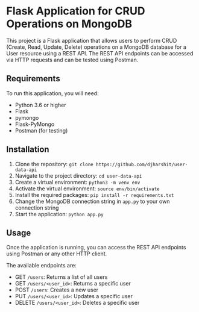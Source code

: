 # Flask Application for CRUD Operations on MongoDB

This project is a Flask application that allows users to perform CRUD (Create, Read, Update, Delete) operations on a MongoDB database for a User resource using a REST API. The REST API endpoints can be accessed via HTTP requests and can be tested using Postman.

## Requirements

To run this application, you will need:

- Python 3.6 or higher
- Flask
- pymongo
- Flask-PyMongo
- Postman (for testing)

## Installation

1. Clone the repository: `git clone https://github.com/djharshit/user-data-api`
2. Navigate to the project directory: `cd user-data-api`
3. Create a virtual environment: `python3 -m venv env`
4. Activate the virtual environment: `source env/bin/activate`
5. Install the required packages: `pip install -r requirements.txt`
6. Change the MongoDB connection string in `app.py` to your own connection string
7. Start the application: `python app.py`

## Usage

Once the application is running, you can access the REST API endpoints using Postman or any other HTTP client.

The available endpoints are:

- GET `/users`: Returns a list of all users
- GET `/users/<user_id>`: Returns a specific user
- POST `/users`: Creates a new user
- PUT `/users/<user_id>`: Updates a specific user
- DELETE `/users/<user_id>`: Deletes a specific user
